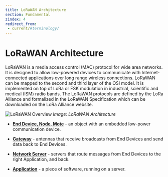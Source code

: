```yaml
---
title: LoRaWAN Architecture
section: Fundamental
zindex: 4
redirect_from:
 - current/#terminology/
---
```


# LoRaWAN Architecture

LoRaWAN is a media access control (MAC) protocol for wide area networks. It is designed to allow low-powered devices to communicate with Internet-connected applications over long range wireless connections. LoRaWAN can be mapped to the second and third layer of the OSI model. It is implemented on top of LoRa or FSK modulation in industrial, scientific and medical (ISM) radio bands. The LoRaWAN protocols are defined by the LoRa Alliance and formalized in the LoRaWAN Specification which can be downloaded on the LoRa Alliance website.

![LoRaWAN Overview](LoRaWAN-Overview.png)
*Image: LoRaWAN Architecture*

* **[End Device, Node, Mote](../devices/index.md)** - an object with an embedded low-power communication device.

* **[Gateway](../gateways/index.md)** - antennas that receive broadcasts from End Devices and send data back to End Devices.

* **[Network Server](../network/index.md)** - servers that route messages from End Devices to the right Application, and back.

* **[Application](../Applications/index.md)** - a piece of software, running on a server.